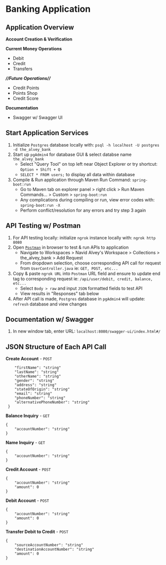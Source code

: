 # Banking Application

## Application Overview
**Account Creation & Verification**

**Current Money Operations**
- Debit
- Credit
- Transfers

***//Future Operations//***
- Credit Points
- Points Shop
- Credit Score

**Documentation**
- Swagger w/ Swagger UI

## Start Application Services
1. Initialize `Postgres` database locally with: `psql -h localhost -U postgres -d the_alvey_bank`
2. Start up `pgAdmin4` for database GUI & select databse name `the_alvey_bank`
    - Select "Query Tool" on top left near Object Explorer or try shortcut: `Option + Shift + Q`
    - `SELECT * FROM users;` to display all data within database
3. Compile & Run application through Maven Run Command: `spring-boot:run`
    - Go to Maven tab on explorer panel > right click > Run Maven Commands... > Custom > `spring-boot:run`
    - Any complications during compiling or run, view error codes with: `spring-boot:run -X`
    - Perform conflict/resolution for any errors and try step 3 again
## API Testing w/ Postman
1. For API testing locally: initialize `ngrok` instance locally with: `ngrok http 8080`
2. Open <a href="https://navidalvey.postman.co/workspace/Navid-Alvey's-Workspace~5700eab0-164a-4a6d-88b7-377e2fb695fc/request/44583731-bcbb1d5f-8393-4bb6-8c1d-1636b4c9fa29" target="_blank">`Postman`</a> in browser to test & run APIs to application
    - Navigate to Workspaces > Navid Alvey's Workspace > Collections > the_alvey_bank > Add Request
    - From dropdown selection, choose corresponding API call for request from `UserController.java` ie: `GET, POST, etc...`
3. Copy & paste `ngrok URL` into `Postman` URL field and ensure to update end tag to corresponding request ie: `/api/user/debit, credit, balance, etc...`
    - Select `Body > raw` and input `JSON` formatted fields to test API
    - View results in "Responses" tab below
4. After API call is made, `Postgres` database in `pgAdmin4` will update: `refresh` database and view changes

## Documentation w/ Swagger
1. In new window tab, enter URL: `localhost:8080/swagger-ui/index.html#/`


## JSON Structure of Each API Call
**Create Account** - `POST`
```{
    "firstName": "string"
    "lastName": "string"
    "otherName": "string"
    "gender": "string"
    "address": "string"
    "stateOfOrigin": "string"
    "email": "string"
    "phoneNumber": "string"
    "alternativePhoneNumber": "string"
 }
 ```

**Balance Inquiry** - `GET`
```
{
    "accountNumber": "string"
}
```

**Name Inquiry** - `GET`
```
{
    "accountNumber": "string"
}
```

**Credit Account** - `POST`
```
{
    "accountNumber": "string"
    "amount": 0
}
```

**Debit Account** - `POST`
```
{
    "accountNumber": "string"
    "amount": 0
}
```

**Transfer Debit to Credit** - `POST`
```
{
    "sourceAccountNumber": "string"
    "destinationAccountNumber": "string"
    "amount": 0
}
```
